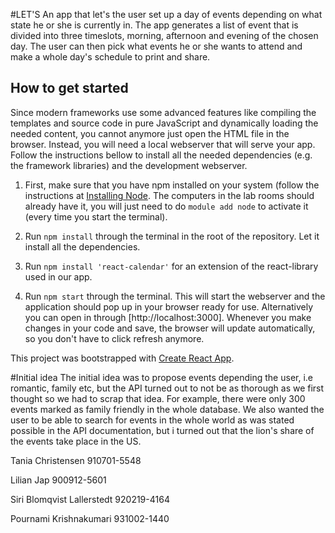 #LET'S
An app that let's the user set up a day of events depending on what state he or she is currently in.
The app generates a list of event that is divided into three timeslots, morning, afternoon and evening of the chosen day.
The user can then pick what events he or she wants to attend and make a whole day's schedule to print and share.


## How to get started

Since modern frameworks use some advanced features like compiling the templates and source code in pure
JavaScript and dynamically loading the needed content, you cannot anymore just open the HTML file
in the browser. Instead, you will need a local webserver that will serve your app. Follow the instructions
bellow to install all the needed dependencies (e.g. the framework libraries) and the development webserver.

1. First, make sure that you have npm installed on your system (follow the instructions
   at [Installing Node](https://docs.npmjs.com/getting-started/installing-node). The computers in the lab rooms
   should already have it, you will just need to do `module add node` to activate it (every time
   you start the terminal).

2. Run `npm install` through the terminal in the root of the repository. Let it
   install all the dependencies.

3. Run `npm install 'react-calendar'` for an extension of the react-library used in our app.

4. Run `npm start` through the terminal. This will start the webserver and the application should pop up in your
   browser ready for use. Alternatively you can open in through [http://localhost:3000]. Whenever you make changes in your code and save, the browser will update automatically, so you don't have to click refresh anymore.


This project was bootstrapped with [Create React App](https://github.com/facebookincubator/create-react-app).


#Initial idea
The initial idea was to propose events depending the user, i.e romantic, family etc, but the API turned out to not be as thorough as we first thought
so we had to scrap that idea. For example, there were only 300 events marked as family friendly in the whole database. We also wanted the user to be able to search for events in the whole world as was stated possible in the API documentation, but i turned out that the lion's share of the events take place in the US. 


Tania Christensen
910701-5548

Lilian Jap 
900912-5601

Siri Blomqvist Lallerstedt
920219-4164 

Pournami Krishnakumari 
931002-1440
